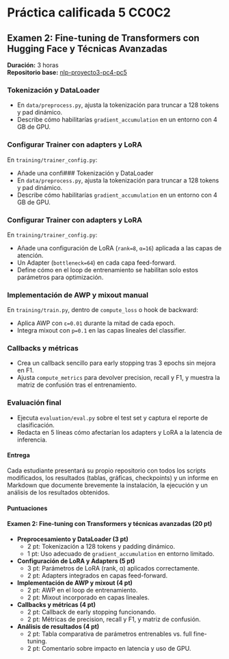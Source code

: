 # **Práctica calificada 5 CC0C2**
## Examen 2: Fine-tuning de Transformers con Hugging Face y Técnicas Avanzadas  
**Duración:** 3 horas  
**Repositorio base:** [nlp-proyecto3-pc4-pc5](https://github.com/Cleber96/nlp-proyecto3-pc4-pc5.git)

### Tokenización y DataLoader  
- En `data/preprocess.py`, ajusta la tokenización para truncar a 128 tokens y pad dinámico.  
- Describe cómo habilitarías `gradient_accumulation` en un entorno con 4 GB de GPU.

### Configurar Trainer con adapters y LoRA  
En `training/trainer_config.py`:  
- Añade una confi### Tokenización y DataLoader  
- En `data/preprocess.py`, ajusta la tokenización para truncar a 128 tokens y pad dinámico.  
- Describe cómo habilitarías `gradient_accumulation` en un entorno con 4 GB de GPU.

### Configurar Trainer con adapters y LoRA  
En `training/trainer_config.py`:  
- Añade una configuración de LoRA (`rank=8`, `α=16`) aplicada a las capas de atención.  
- Un Adapter (`bottleneck=64`) en cada capa feed-forward.  
- Define cómo en el loop de entrenamiento se habilitan solo estos parámetros para optimización.

### Implementación de AWP y mixout manual  
En `training/train.py`, dentro de `compute_loss` o hook de backward:  
- Aplica AWP con `ε=0.01` durante la mitad de cada epoch.  
- Integra mixout con `p=0.1` en las capas lineales del classifier.

### Callbacks y métricas  
- Crea un callback sencillo para early stopping tras 3 epochs sin mejora en F1.  
- Ajusta `compute_metrics` para devolver precision, recall y F1, y muestra la matriz de confusión tras el entrenamiento.

### Evaluación final  
- Ejecuta `evaluation/eval.py` sobre el test set y captura el reporte de clasificación.  
- Redacta en 5 líneas cómo afectarían los adapters y LoRA a la latencia de inferencia.

#### Entrega

Cada estudiante presentará su propio repositorio con todos los scripts modificados, los resultados (tablas, gráficas, checkpoints) y un informe en Markdown que documente brevemente la instalación, la ejecución y un análisis de los resultados obtenidos.

#### Puntuaciones

#### Examen 2: Fine-tuning con Transformers y técnicas avanzadas (20 pt)  
- **Preprocesamiento y DataLoader (3 pt)**
  - 2 pt: Tokenización a 128 tokens y padding dinámico.  
  - 1 pt: Uso adecuado de `gradient_accumulation` en entorno limitado.
- **Configuración de LoRA y Adapters (5 pt)**
  - 3 pt: Parámetros de LoRA (rank, α) aplicados correctamente.  
  - 2 pt: Adapters integrados en capas feed-forward.
- **Implementación de AWP y mixout (4 pt)**
  - 2 pt: AWP en el loop de entrenamiento.  
  - 2 pt: Mixout incorporado en capas lineales.
- **Callbacks y métricas (4 pt)**
  - 2 pt: Callback de early stopping funcionando.  
  - 2 pt: Métricas de precision, recall y F1, y matriz de confusión.
- **Análisis de resultados (4 pt)**
  - 2 pt: Tabla comparativa de parámetros entrenables vs. full fine-tuning.  
  - 2 pt: Comentario sobre impacto en latencia y uso de GPU.